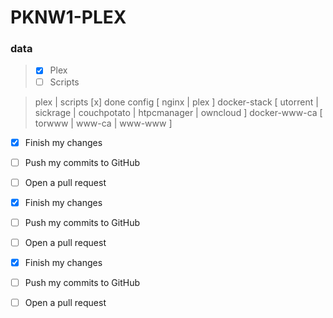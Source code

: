 
# PKNW1-PLEX
### data
>
>- [x] Plex
>- [ ] Scripts




>plex | scripts
[x] done
config			[		nginx | plex													]
docker-stack	[		utorrent | sickrage | couchpotato | htpcmanager | owncloud		]
docker-www-ca	[		torwww | www-ca | www-www										]



- [x] Finish my changes
- [ ] Push my commits to GitHub
- [ ] Open a pull request

- [x] Finish my changes
- [ ] Push my commits to GitHub
- [ ] Open a pull request

- [x] Finish my changes
- [ ] Push my commits to GitHub
- [ ] Open a pull request
